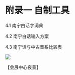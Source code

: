 # 附录一 自制工具

4.1 南宁白话字词典

4.2 南宁白话输入方案

4.3 南宁话与中古音系比较表

<!--
![](https://wx3.sinaimg.cn/large/69144085ly1g8d4vz8vygj20go0m9mzp.jpg)
![](https://s2.ax1x.com/2019/10/29/KgxO39.jpg)
-->

![](https://cdn.jsdelivr.net/gh/leimaau/CDN@latest/data-store/nanningPic/wuizin.jpg)

【会展中心夜景】
